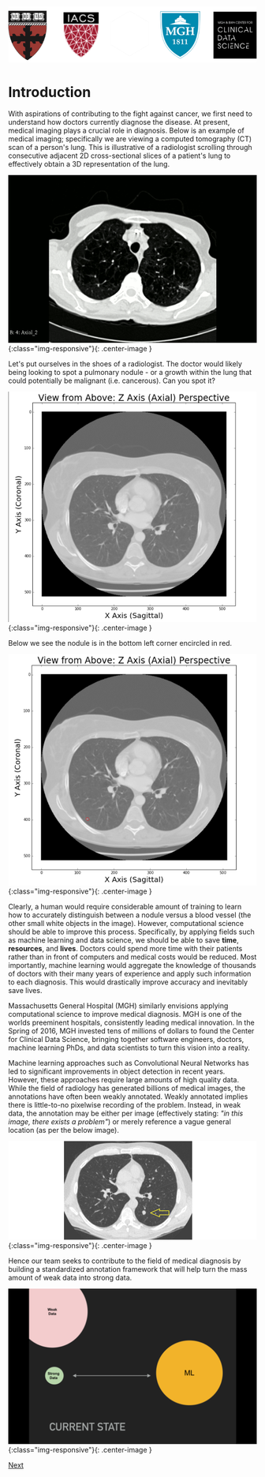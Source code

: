 ![logos](images/logo5.png)

# Introduction

With aspirations of contributing to the fight against cancer, we first need to understand how doctors currently diagnose the disease.  At present, medical imaging plays a crucial role in diagnosis.  Below is an example of medical imaging; specifically we are viewing a computed tomography (CT) scan of a person's lung.  This is illustrative of a radiologist scrolling through consecutive adjacent 2D cross-sectional slices of a patient's lung to effectively obtain a 3D representation of the lung.

![CTStack](images/intro/animatedstack.gif){:class="img-responsive"}{: .center-image }

Let's put ourselves in the shoes of a radiologist.  The doctor would likely being looking to spot a pulmonary nodule - or a growth within the lung that could potentially be malignant (i.e. cancerous).  Can you spot it?

![QuizQuestion](images/intro/Quiz_5QW.png){:class="img-responsive"}{: .center-image }

Below we see the nodule is in the bottom left corner encircled in red.

![QuizAnswer](images/intro/Quiz_5AW2.png){:class="img-responsive"}{: .center-image }

Clearly, a human would require considerable amount of training to learn how to accurately distinguish between a nodule versus a blood vessel (the other small white objects in the image). However, computational science should be able to improve this process. Specifically, by applying fields such as machine learning and data science, we should be able to save **time**, **resources**, and **lives**. Doctors could spend more time with their patients rather than in front of computers and medical costs would be reduced.  Most importantly, machine learning would aggregate the knowledge of thousands of doctors with their many years of experience and apply such information to each diagnosis.  This would drastically improve accuracy and inevitably save lives.

Massachusetts General Hospital (MGH) similarly envisions applying computational science to improve medical diagnosis.  MGH is one of the worlds preeminent hospitals, consistently leading medical innovation.  In the Spring of 2016, MGH invested tens of millions of dollars to found the Center for Clinical Data Science, bringing together software engineers, doctors, machine learning PhDs, and data scientists to turn this vision into a reality.

Machine learning approaches such as Convolutional Neural Networks has led to significant improvements in object detection in recent years.  However, these approaches require large amounts of high quality data.  While the field of radiology has generated billions of medical images, the annotations have often been weakly annotated.  Weakly annotated implies there is little-to-no pixelwise recording of the problem.  Instead, in weak data, the annotation may be either per image (effectively stating: *"in this image, there exists a problem"*) or merely reference a vague general location (as per the below image).

![WeakData](images/intro/weak_data2.png){:class="img-responsive"}{: .center-image }

Hence our team seeks to contribute to the field of medical diagnosis by building a standardized annotation framework that will help turn the mass amount of weak data into strong data.

![CTStack](images/intro/WD.gif){:class="img-responsive"}{: .center-image }

[Next](http://sakeviewer.com/goal.html)